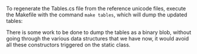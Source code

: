 To regenerate the Tables.cs file from the reference unicode files, execute the Makefile
with the command `make tables`, which will dump the updated tables:

There is some work to be done to dump the tables as a binary blob,
without going through the various data structures that we have now, it would 
avoid all these constructors triggered on the static class.